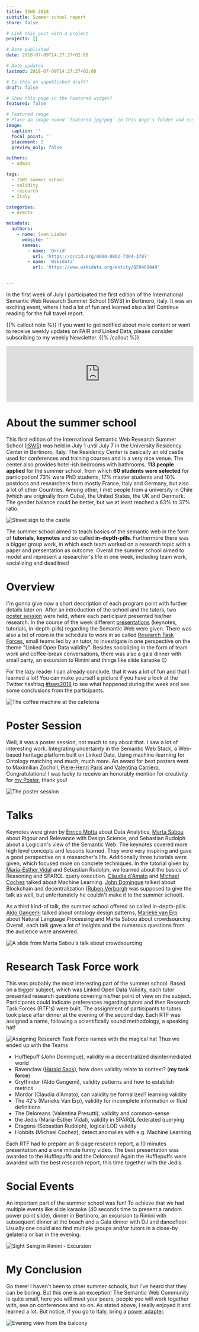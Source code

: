 ```yaml
---
title: ISWS 2018
subtitle: Summer school report
share: false

# Link this post with a project
projects: []

# Date published
date: 2018-07-09T14:27:27+02:00

# Date updated
lastmod: 2018-07-09T14:27:27+02:00

# Is this an unpublished draft?
draft: false

# Show this page in the Featured widget?
featured: false

# Featured image
# Place an image named `featured.jpg/png` in this page's folder and customize its options here.
image:
  caption: ''
  focal_point: ''
  placement: 2
  preview_only: false

authors:
  - admin

tags:
  - ISWS summer school
  - validity
  - research
  - Italy

categories:
  - events

metadata:
  authors:
    - name: Sven Lieber
      website: ''
      sameas:
        - name: 'Orcid'
          url: 'https://orcid.org/0000-0002-7304-3787'
        - name: 'Wikidata'
          url: 'https://www.wikidata.org/entity/Q59469449'


---
```


In the first week of July I participated the first edition of the International Semantic Web Research Summer School (ISWS) in Bertinoro, Italy.
It was an exciting event, where I had a lot of fun and learned also a lot!
Continue reading for the full travel report.

<!--more-->

{{% callout note %}}
If you want to get notified about more content or want to receive weekly updates on FAIR and Linked Data,
please consider subscribing to my weekly Newsletter.
{{% /callout %}}
<iframe src="https://fairdata.substack.com/embed" width="100%" style="border:1px solid #EEE; background:white;" frameborder="0" scrolling="no"></iframe>

# About the summer school
This first edition of the International Semantic Web Research Summer School ([ISWS](http://isws2018.semanticwebschool.org/)) was held in July 1 until July 7 in the University Residency Center in Bertinoro, Italy. 
The Residency Center is basically an old castle used for conferences and training courses and is a very nice venue. The center also provides hotel-ish bedrooms with bathrooms.
**113 people applied** for the summer school, from which **60 students were selected** for participation! 73% were PhD students, 17% master students and 10% postdocs and researchers from mostly France, Italy and Germany, but also a lot of other Countries.
Among other, I met people from a university in Chile (which are originally from Cuba), the United States, the UK and Denmark. The gender balance could be better, but we at least reached a 63% to 37% ratio.

![Street sign to the castle](isws/2018-07-09-isws-castle-sign.jpg)

The summer school aimed to teach basics of the semantic web in the form of **tutorials**, **keynotes** and so called **in-depth-pills**. 
Furthermore there was a bigger group work, in which each team worked on a research topic with a paper and presentation as outcome.
Overall the summer school aimed to model and represent a researcher's life in one week, including team work, socializing and deadlines!

# Overview
I'm gonna give now a short description of each program point with further details later on.
After an introduction of the school and the tutors, two [poster session](#poster-session) were held, where each participant presented his/her research. 
In the course of the week different [presentations](#talks) (keynotes, tutorials, in-depth-pills) regarding the Semantic Web were given.
There was also a bit of room in the schedule to work in so called [Research Task Forces](#research-task-force-work), small teams led by an tutor, to investigate in one perspective on the theme "Linked Open Data validity". Besides socializing in the form of team work and coffee-break conversations, there was also a gala dinner with small party, an excursion to Rimini and things like slide karaoke 😉

For the lazy reader I can already conclude, that it was a lot of fun and that I learned a lot!
You can make yourself a picture if you have a look at the Twitter hashtag [#isws2018](https://twitter.com/search?src=typd&q=%23isws2018) to see what happened during the week and see some conclusions from the participants.

![The coffee machine at the cafeteria](isws/2018-07-09-isws-coffee-machine.jpg)

# Poster Session
Well, it was a poster session, not much to say about that. I saw a lot of interesting work. Integrating uncertainty in the Semantic Web Stack, a Web-based heritage platform built on Linked Data, Using machine-learning for Ontology matching and much, much more.
An award for best posters went to Maximilian Zocholl, [Piere-Henri Paris](https://twitter.com/phparis2) and [Valentina Carriero](https://twitter.com/vale_carriero), Congratulations! 
I was lucky to receive an honorably mention for creativity for [my Poster](https://sven-lieber.org/en/2018/07/02/isws-2018-poster/), thank you!

![The poster session](isws/2018-07-09-isws-poster-session.jpg)

# Talks
Keynotes were given by [Enrico Motta](http://people.kmi.open.ac.uk/motta/) about Data Analytics, 
[Marta Sabou](https://twitter.com/martasabou) about Rigour and Relevance with Design Science, 
and Sebastian Rudolph about a Logician's view of the Semantic Web.
The keynotes covered more high level concepts and lessons learned. They were very inspiring and gave a good perspective on a researcher's life.
Additionally three tutorials were given, which focused more on concrete techniques. 
In the tutorial given by [Maria-Esther Vidal](https://twitter.com/Maria11576561) and Sebastian Rudolph, we learned about the basics of Reasoning and SPARQL query execution. 
[Claudia d'Amato](https://twitter.com/cldamat) and [Michael Cochez](http://users.jyu.fi/~miselico/) talked about Machine Learning. 
[John Domingue](https://twitter.com/johndmk) talked about Blockchain and decentralization ([Ruben Verborgh](https://twitter.com/rubenverborgh) was supposed to give the talk as well, but unfortunately he couldn't make it to the summer school).

As a third kind-of talk, the summer school offered so called in-depth-pills. [Aldo Gangemi](https://twitter.com/aldogangemi) talked about ontology design patterns, [Marieke van Erp](https://twitter.com/merpeltje) about Natural Language Processing and Marta Sabou about crowdsourcing.
Overall, each talk gave a lot of insights and the numerous questions from the audience were answered.

![A slide from Marta Sabou's talk about crowdsourcing](isws/2018-07-09-isws-marta-sabou-talk.jpg)

# Research Task Force work
This was probably the most interesting part of the summer school. 
Based on a bigger subject, which was Linked Open Data Validity, each tutor presented research questions covering his/her point of view on the subject.
Participants could indicate preferences regarding tutors and then Research Task Forces (RTF's) were built.
The assignment of participants to tutors took place after dinner at the evening of the second day. Each RTF was assigned a name, following a scientifically sound methodology, a speaking hat!

![Assigning Research Task Force names with the magical hat](isws/2018-07-09-isws-research-task-force-selection.jpg)
Thus we ended up with the Teams 
 
* Hufflepuff (John Domingue), validity in a decentralized disintermediated world
* Ravenclaw ([Harald Sack](https://twitter.com/lysander07)), how does validity relate to context? (**my task force**)
* Gryffindor (Aldo Gangemi), validity patterns and how to establish metrics
* Mordor (Claudia d'Amato), can validity be formalized? learning validity
* The 42's (Marieke Van Erp), validity for incomplete information or fluid definitions
* The Deloreans (Valentina Presutti), validity and common-sense
* the Jedis (Maria-Esther Vidal), validity in SPARQL federated querying
* Dragons (Sebastian Rudolph), logical LOD validity
* Hobbits (Michael Cochez), detect anomalies with e.g. Machine Learning

Each RTF had to prepare an 8-page research report, a 10 minutes presentation and a one minute funny video.
The best presentation was awarded to the Hufflepuffs and the Deloreans!
Again the Hufflepuffs were awarded with the best research report, this time together with the Jedis.

# Social Events
An important part of the summer school was fun! 
To achieve that we had multiple events like slide karaoke (40 seconds time to present a random power point slide), dinner in Bertinoro, an excursion to Rimini with subsequent dinner at the beach and a Gala dinner with DJ and dancefloor.
Usually one could also find multiple groups and/or tutors in a close-by gelateria or bar in the evening.

![Sight Seing in Rimini - Excursion](isws/2018-07-09-isws-excursion-rimini.jpg)

# My Conclusion
Go there! I haven't been to other summer schools, but I've heard that they can be boring. But this one is an exception!
The Semantic Web Community is quite small, here you will meet your peers, people you will work together with, see on conferences and so on.
As stated above, I really enjoyed it and learned a lot.
But notice, if you go to Italy, bring a [power adapter](https://twitter.com/SvenLieber/status/1013457307282309121).

![Evening view from the balcony](isws/2018-07-09-isws-last-day-sunset.jpg)
